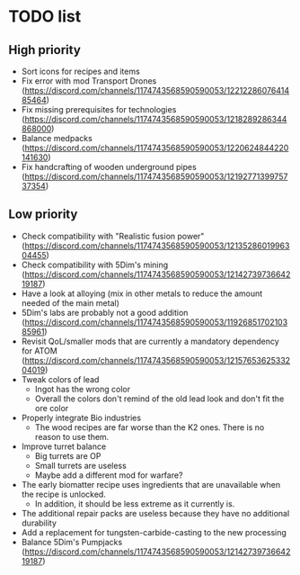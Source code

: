 # TODO list
## High priority
- Sort icons for recipes and items
- Fix error with mod Transport Drones (https://discord.com/channels/1174743568590590053/1221228607641485464)
- Fix missing prerequisites for technologies (https://discord.com/channels/1174743568590590053/1218289286344868000)
- Balance medpacks (https://discord.com/channels/1174743568590590053/1220624844220141630)
- Fix handcrafting of wooden underground pipes (https://discord.com/channels/1174743568590590053/1219277139975737354)

## Low priority
- Check compatibility with "Realistic fusion power" (https://discord.com/channels/1174743568590590053/1213528601996304455)
- Check compatibility with 5Dim's mining (https://discord.com/channels/1174743568590590053/1214273973664219187)
- Have a look at alloying (mix in other metals to reduce the amount needed of the main metal)
- 5Dim's labs are probably not a good addition (https://discord.com/channels/1174743568590590053/1192685170210385961)
- Revisit QoL/smaller mods that are currently a mandatory dependency for ATOM (https://discord.com/channels/1174743568590590053/1215765362533204019)
- Tweak colors of lead
  - Ingot has the wrong color
  - Overall the colors don't remind of the old lead look and don't fit the ore color
- Properly integrate Bio industries
  - The wood recipes are far worse than the K2 ones. There is no reason to use them.
- Improve turret balance
  - Big turrets are OP
  - Small turrets are useless
  - Maybe add a different mod for warfare?
- The early biomatter recipe uses ingredients that are unavailable when the recipe is unlocked.
  - In addition, it should be less extreme as it currently is.
- The additional repair packs are useless because they have no additional durability
- Add a replacement for tungsten-carbide-casting to the new processing
- Balance 5Dim's Pumpjacks (https://discord.com/channels/1174743568590590053/1214273973664219187)